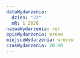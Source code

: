 ```yaml
---
dataWydarzenia:
  dzien: "22"
  mR: 1 2026
nazwaWydarzenia: rer
opisWydarzenia: ereew
miejsceWydarzenia: wrerew
czasWydarzenia: 20:00
---
```

